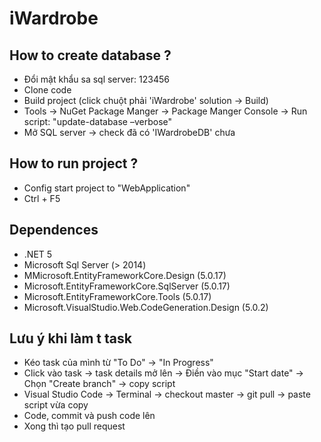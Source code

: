 # iWardrobe
## How to create database ?
- Đổi mật khẩu sa sql server: 123456
- Clone code
- Build project (click chuột phải 'iWardrobe' solution -> Build)
- Tools -> NuGet Package Manger -> Package Manger Console -> Run script: "update-database –verbose"
- Mở SQL server -> check đã có 'IWardrobeDB' chưa
  
## How to run project ?
- Config start project to "WebApplication"
- Ctrl + F5
  
## Dependences
- .NET 5
- Microsoft Sql Server (> 2014)
- MMicrosoft.EntityFrameworkCore.Design (5.0.17)
- Microsoft.EntityFrameworkCore.SqlServer (5.0.17)
- Microsoft.EntityFrameworkCore.Tools (5.0.17)
- Microsoft.VisualStudio.Web.CodeGeneration.Design (5.0.2)

## Lưu ý khi làm t task
- Kéo task của mình từ "To Do" -> "In Progress"
- Click vào task -> task details mở lên -> Điền vào mục "Start date" -> Chọn "Create branch" -> copy script
- Visual Studio Code -> Terminal -> checkout master -> git pull -> paste script vừa copy
- Code, commit và push code lên
- Xong thì tạo pull request
  
